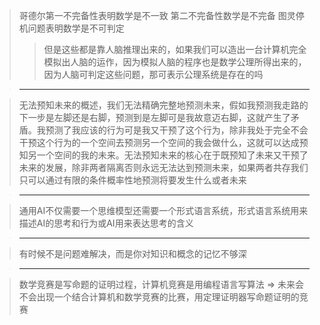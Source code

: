 > 哥德尔第一不完备性表明数学是不一致
第二不完备性数学是不完备
图灵停机问题表明数学是不可判定
>> 但是这些都是靠人脑推理出来的，如果我们可以造出一台计算机完全模拟出人脑的运作，因为模拟人脑的程序也是数学公理所得出来的，因为人脑可判定这些问题，那可表示公理系统是存在的吗

>---

>无法预知未来的概述，我们无法精确完整地预测未来，假如我预测我走路的下一步是左脚还是右脚，预测到是左脚可是我故意迈右脚，这就产生了矛盾。我预测了我应该的行为可是我又干预了这个行为，除非我处于完全不会干预这个行为的一个空间去预测另一个空间的我会做什么，这就可以达成预知另一个空间的我的未来。无法预知未来的核心在于既预知了未来又干预了未来的发展，除非两者隔离否则永远无法达到预测未来，如果两者共存我们只可以通过有限的条件概率性地预测将要发生什么或者未来

>---

>通用AI不仅需要一个思维模型还需要一个形式语言系统，形式语言系统用来描述AI的思考和行为或AI用来表达思考的含义

>---

>有时候不是问题难解决，而是你对知识和概念的记忆不够深

>---

>数学竞赛是写命题的证明过程，计算机竞赛是用编程语言写算法 => 未来会不会出现一个结合计算机和数学竞赛的比赛，用定理证明器写命题证明的竞赛